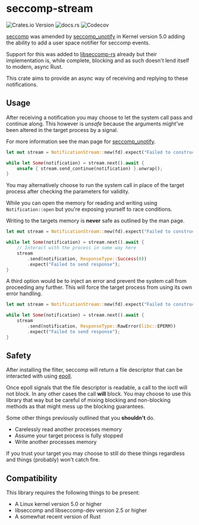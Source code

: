 # seccomp-stream

![Crates.io Version](https://img.shields.io/crates/v/seccomp-stream?link=https%3A%2F%2Fcrates.io%2Fcrates%2Fseccomp-stream)
![docs.rs](https://img.shields.io/docsrs/seccomp-stream?link=https%3A%2F%2Fdocs.rs%2Fseccomp-stream%2F)
![Codecov](https://img.shields.io/codecov/c/github/not-jan/seccomp-stream?link=https%3A%2F%2Fapp.codecov.io%2Fgh%2Fnot-jan%2Fseccomp-stream%2F)



[seccomp](https://man7.org/linux/man-pages/man2/seccomp.2.html) was amended by [seccomp_unotify](https://man7.org/linux/man-pages/man2/seccomp_unotify.2.html) in Kernel version 5.0 adding the ability to add a user space notifier for seccomp events.

Support for this was added to [libseccomp-rs](https://github.com/libseccomp-rs/libseccomp-rs) already but their implementation is, while complete, blocking and as such doesn't lend itself to modern, async Rust.

This crate aims to provide an async way of receiving and replying to these notifications.

## Usage

After receiving a notification you may choose to let the system call pass and continue along. 
This however is _unsafe_ because the arguments might've been altered in the target process by a signal.

For more information see the man page for [seccomp_unotify](https://man7.org/linux/man-pages/man2/seccomp_unotify.2.html).

```rust
let mut stream = NotificationStream::new(fd).expect("Failed to construct NotificationStream");

while let Some(notification) = stream.next().await {
    unsafe { stream.send_continue(notification) }.unwrap();
}
```

You may alternatively choose to run the system call in place of the target process after checking the parameters for validity.

While you can open the memory for reading and writing using `Notification::open` but you're exposing yourself to race conditions.

Writing to the targets memory is **never** safe as outlined by the man page.

```rust
let mut stream = NotificationStream::new(fd).expect("Failed to construct NotificationStream");

while let Some(notification) = stream.next().await {
    // Interact with the process in some way here
    stream
        .send(notification, ResponseType::Success(0))
        .expect("Failed to send response");
}
```

A third option would be to inject an error and prevent the system call from proceeding any further.
This will force the target process from using its own error handling.

```rust
let mut stream = NotificationStream::new(fd).expect("Failed to construct NotificationStream");

while let Some(notification) = stream.next().await {
    stream
        .send(notification, ResponseType::RawError(libc::EPERM))
        .expect("Failed to send response");
}
```

## Safety

After installing the filter, seccomp will return a file descriptor that can be interacted with using [epoll](https://man7.org/linux/man-pages/man7/epoll.7.html).

Once epoll signals that the file descriptor is readable, a call to the ioctl will not block. 
In any other cases the call **will** block. 
You may choose to use this library that way but be careful of mixing blocking and non-blocking methods as that might mess up the blocking guarantees.

Some other things previously outlined that you **shouldn't** do.

- Carelessly read another processes memory
- Assume your target process is fully stopped
- Write another processes memory

If you trust your target you may choose to still do these things regardless and things (probably) won't catch fire.

## Compatibility

This library requires the following things to be present:

- A Linux kernel version 5.0 or higher
- libseccomp and libseccomp-dev version 2.5 or higher
- A somewhat recent version of Rust